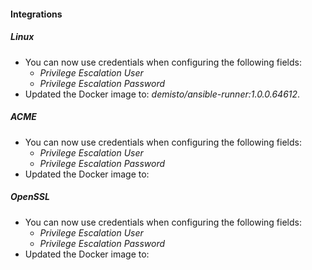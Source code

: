 
#### Integrations

##### Linux

- You can now use credentials when configuring the following fields:
  - *Privilege Escalation User*
  - *Privilege Escalation Password*
- Updated the Docker image to: *demisto/ansible-runner:1.0.0.64612*.

##### ACME

- You can now use credentials when configuring the following fields:
  - *Privilege Escalation User*
  - *Privilege Escalation Password*
- Updated the Docker image to:

##### OpenSSL

- You can now use credentials when configuring the following fields:
  - *Privilege Escalation User*
  - *Privilege Escalation Password*
- Updated the Docker image to: